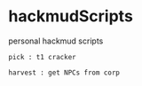 # hackmudScripts
personal hackmud scripts 

```pick : t1 cracker```

```harvest : get NPCs from corp```

